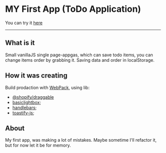 # MY First App (ToDo Application)

You can try it [here](https://andryxins.github.io/ToDoApp/)

---

## What is it

Small vanillaJS single page-appgas, which can save todo items, you can change
items order by grabbing it. Saving data and order in localStorage.

## How it was creating

Build prodaction with
[WebPack](https://github.com/luxplanjay/webpack-starter-kit), using lib:

- [@shopify/draggable](https://github.com/Shopify/draggable#readme)
- [basiclightbox](https://basiclightbox.electerious.com/);
- [handlebars](http://handlebarsjs.com/);
- [toastify-js](https://github.com/apvarun/toastify-js#readme);

## About

My first app, was making a lot of mistakes. Maybe sometime I'll refactor it, but
for now let it be for memory.
